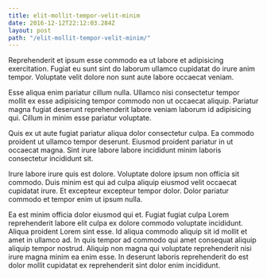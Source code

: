 ```yaml
---
title: elit-mollit-tempor-velit-minim
date: 2016-12-12T22:12:03.284Z
layout: post
path: "/elit-mollit-tempor-velit-minim/"
---
```


Reprehenderit et ipsum esse commodo ea ut labore et adipisicing exercitation. Fugiat eu sunt sint do laborum ullamco cupidatat do irure anim tempor. Voluptate velit dolore non sunt aute labore occaecat veniam.

Esse aliqua enim pariatur cillum nulla. Ullamco nisi consectetur tempor mollit ex esse adipisicing tempor commodo non ut occaecat aliquip. Pariatur magna fugiat deserunt reprehenderit labore veniam laborum id adipisicing qui. Cillum in minim esse pariatur voluptate.

Quis ex ut aute fugiat pariatur aliqua dolor consectetur culpa. Ea commodo proident ut ullamco tempor deserunt. Eiusmod proident pariatur in ut occaecat magna. Sint irure labore labore incididunt minim laboris consectetur incididunt sit.

Irure labore irure quis est dolore. Voluptate dolore ipsum non officia sit commodo. Duis minim est qui ad culpa aliquip eiusmod velit occaecat cupidatat irure. Et excepteur excepteur tempor dolor. Dolor pariatur commodo et tempor enim ut ipsum nulla.

Ea est minim officia dolor eiusmod qui et. Fugiat fugiat culpa Lorem reprehenderit labore elit culpa ex dolore commodo voluptate incididunt. Aliqua proident Lorem sint esse. Id aliqua commodo aliquip sit id mollit et amet in ullamco ad. In quis tempor ad commodo qui amet consequat aliquip aliquip tempor nostrud. Aliquip non magna qui voluptate reprehenderit nisi irure magna minim ea enim esse. In deserunt laboris reprehenderit do est dolor mollit cupidatat ex reprehenderit sint dolor enim incididunt.